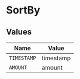 # SortBy


## Values

| Name        | Value       |
| ----------- | ----------- |
| `TIMESTAMP` | timestamp   |
| `AMOUNT`    | amount      |
